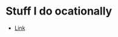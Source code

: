 # Stuff I do ocationally

* [Link](https://drive.google.com/drive/folders/1d56V05LjRfMStXd7ig_kvDZzpxiYI_B3?usp=sharing)
